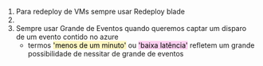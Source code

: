1. Para redeploy de VMs sempre usar Redeploy blade
2. 
3. Sempre usar Grande de Eventos quando queremos captar um disparo de um evento contido no azure
	* termos <mark style="background: #FFF3A3A6;">'menos de um minuto'</mark> ou <mark style="background: #FFB8EBA6;">'baixa latência'</mark> refletem um grande possibilidade de nessitar de grande de eventos   